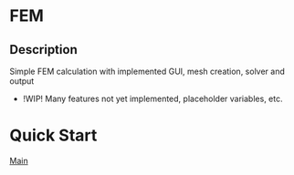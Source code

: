 # FEM
## Description
Simple FEM calculation with implemented GUI, mesh creation, solver and output
- !WIP! Many features not yet implemented, placeholder variables, etc.

# Quick Start
[Main](main_1.jpg)
